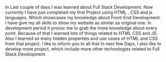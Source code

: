 In Last couple of days I was learned about Full Stack Development.
Now currently I have just completed my first Project using HTML , CSS and js languages. Which showcases my knowledge about Front-End Development. 
I have give my all skills to show my website as similar as original one. In development period it provoc me to grab the more knowledge about every point. 
Because of that I learned lots of things related to HTML CSS and JS. 
Also I learned so many hidden properties and use cases of HTML and CSS from that project.
I like to inform you to all that In next few Days, I also like to develop more project, which include more other technologies related to Full Stack Development.


